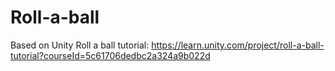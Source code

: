 # Roll-a-ball 
Based on Unity Roll a ball tutorial:
https://learn.unity.com/project/roll-a-ball-tutorial?courseId=5c61706dedbc2a324a9b022d

